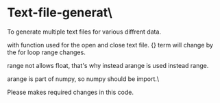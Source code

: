 # Text-file-generat\
To generate multiple text files for various diffrent data.

with function used for the open and close text file.
{} term will change by the for loop range changes.

range not allows float, that's why instead arange is used instead range.

arange is part of numpy, so numpy should be import.\\

Please makes required changes in this code. 
